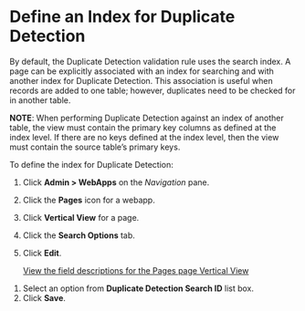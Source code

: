 # Define an Index for Duplicate Detection

By default, the Duplicate Detection validation rule uses the search
index. A page can be explicitly associated with an index for searching
and with another index for Duplicate Detection. This association is
useful when records are added to one table; however, duplicates need to
be checked for in another table.

**NOTE**: When performing Duplicate Detection against an index of
another table, the view must contain the primary key columns as defined
at the index level. If there are no keys defined at the index level,
then the view must contain the source table’s primary keys.

To define the index for Duplicate Detection:

1.  Click **Admin \> WebApps** on the *Navigation* pane.

2.  Click the **Pages** icon for a webapp.

3.  Click **Vertical View** for a page.

4.  Click the **Search Options** tab.

5.  Click **Edit**.
    
    [View the field descriptions for the Pages page Vertical
    View](../Page_Desc/Pages_H.htm)

<!-- end list -->

1.  Select an option from **Duplicate Detection Search ID** list box.
2.  Click **Save**.
